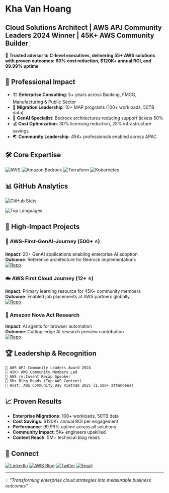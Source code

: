 # Kha Van Hoang
## Cloud Solutions Architect | AWS APJ Community Leaders 2024 Winner | 45K+ AWS Community Builder

🚀 **Trusted advisor to C-level executives, delivering 55+ AWS solutions with proven outcomes: 60% cost reduction, $120K+ annual ROI, and 99.99% uptime**

## 💼 Professional Impact
- 🏗️ **Enterprise Consulting**: 5+ years across Banking, FMCG, Manufacturing & Public Sector
- 🔄 **Migration Leadership**: 10+ MAP programs (100+ workloads, 50TB data)
- 🤖 **GenAI Specialist**: Bedrock architectures reducing support tickets 50%
- 💰 **Cost Optimization**: 30% licensing reduction, 25% infrastructure savings
- 🌏 **Community Leadership**: 45K+ professionals enabled across APAC

## 🛠️ Core Expertise
![AWS](https://img.shields.io/badge/AWS-%23FF9900.svg?style=for-the-badge&logo=amazon-aws&logoColor=white)
![Amazon Bedrock](https://img.shields.io/badge/Amazon%20Bedrock-FF9900?style=for-the-badge&logo=amazon-aws&logoColor=white)
![Terraform](https://img.shields.io/badge/terraform-%235835CC.svg?style=for-the-badge&logo=terraform&logoColor=white)
![Kubernetes](https://img.shields.io/badge/kubernetes-%23326ce5.svg?style=for-the-badge&logo=kubernetes&logoColor=white)

## 📊 GitHub Analytics
![GitHub Stats](https://github-readme-stats.vercel.app/api?username=vanhoangkha&show_icons=true&theme=github_dark&hide_border=true&bg_color=0D1117)

![Top Languages](https://github-readme-stats.vercel.app/api/top-langs/?username=vanhoangkha&layout=compact&theme=github_dark&hide_border=true&bg_color=0D1117)

## 🚀 High-Impact Projects

### 🤖 AWS-First-GenAI-Journey (500+ ⭐)
**Impact**: 20+ GenAI applications enabling enterprise AI adoption  
**Outcome**: Reference architecture for Bedrock implementations  
[![Repo](https://img.shields.io/badge/View_Repository-FF9900?style=for-the-badge&logo=github&logoColor=white)](https://github.com/vanhoangkha/AWS-First-GenAI-Journey)

### ☁️ AWS First Cloud Journey (12+ ⭐)
**Impact**: Primary learning resource for 45K+ community members  
**Outcome**: Enabled job placements at AWS partners globally  
[![Repo](https://img.shields.io/badge/View_Repository-FF9900?style=for-the-badge&logo=github&logoColor=white)](https://github.com/vanhoangkha/AWS-First-Cloud-Journey)

### 🤖 Amazon Nova Act Research
**Impact**: AI agents for browser automation  
**Outcome**: Cutting-edge AI research preview contribution  
[![Repo](https://img.shields.io/badge/View_Repository-FF9900?style=for-the-badge&logo=github&logoColor=white)](https://github.com/vanhoangkha/nova-act)

## 🏆 Leadership & Recognition
```
🥇 AWS APJ Community Leaders Award 2024
👥 45K+ AWS Community Members Led
🎤 AWS re:Invent Recap Speaker
📝 5M+ Blog Reads (Top AWS Content)
🏢 Host: AWS Community Day Vietnam 2025 (1,500+ attendees)
```

## 📈 Proven Results
- **Enterprise Migrations**: 100+ workloads, 50TB data
- **Cost Savings**: $120K+ annual ROI per engagement
- **Performance**: 99.99% uptime across all solutions
- **Community Impact**: 5K+ engineers upskilled
- **Content Reach**: 5M+ technical blog reads

## 🤝 Connect
[![LinkedIn](https://img.shields.io/badge/LinkedIn-0077B5?style=for-the-badge&logo=linkedin&logoColor=white)](https://linkedin.com/in/vanhoangkha)
[![AWS Blog](https://img.shields.io/badge/AWS%20Blog-FF9900?style=for-the-badge&logo=amazon-aws&logoColor=white)](https://cloudjourney.awsstudygroup.com)
[![Twitter](https://img.shields.io/badge/Twitter-1DA1F2?style=for-the-badge&logo=twitter&logoColor=white)](https://twitter.com/WorkKhavan)
[![Email](https://img.shields.io/badge/Email-D14836?style=for-the-badge&logo=gmail&logoColor=white)](mailto:khavan.work@gmail.com)

---
💡 *"Transforming enterprise cloud strategies into measurable business outcomes"*
